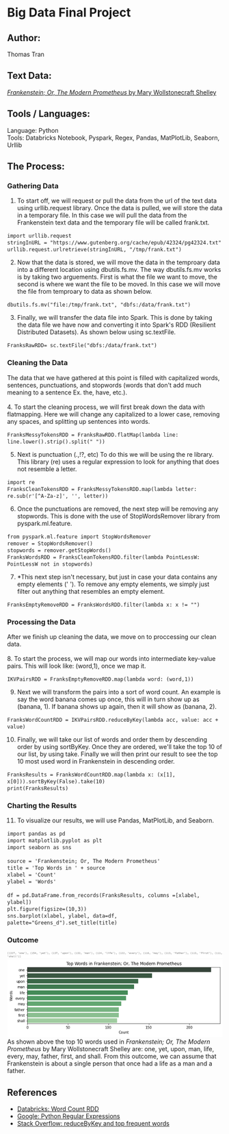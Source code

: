# Big Data Final Project

## Author:
Thomas Tran

## Text Data:
[*Frankenstein; Or, The Modern Prometheus* by Mary Wollstonecraft Shelley](https://www.gutenberg.org/cache/epub/42324/pg42324.txt)

## Tools / Languages:
Language: Python </br>
Tools: Databricks Notebook, Pyspark, Regex, Pandas, MatPlotLib, Seaborn, Urllib

## The Process:

### Gathering Data
1. To start off, we will request or pull the data from the url of the text data using urllib.request library. Once the data is pulled, we will store the data in a temporary file. In this case we will pull the data from the Frankenstein text data and the temporary file will be called frank.txt.
```
import urllib.request
stringInURL = "https://www.gutenberg.org/cache/epub/42324/pg42324.txt"
urllib.request.urlretrieve(stringInURL, "/tmp/frank.txt")
```
2. Now that the data is stored, we will move the data in the temproary data into a different location using dbutils.fs.mv. The way dbutils.fs.mv works is by taking two arguements. First is what the file we want to move, the second is where we want the file to be moved. In this case we will move the file from temproary to data as shown below.
```
dbutils.fs.mv("file:/tmp/frank.txt", "dbfs:/data/frank.txt")
```
3. Finally, we will transfer the data file into Spark. This is done by taking the data file we have now and converting it into Spark's RDD (Resilient Distributed Datasets). As shown below using sc.textFile.
```
FranksRawRDD= sc.textFile("dbfs:/data/frank.txt")
```

### Cleaning the Data
The data that we have gathered at this point is filled with capitalized words, sentences, punctuations, and stopwords (words that don't add much meaning to a sentence Ex. the, have, etc.). </br>
</br>
4. To start the cleaning process, we will first break down the data with flatmapping. Here we will change any capitalized to a lower case, removing any spaces, and splitting up sentences into words.
```
FranksMessyTokensRDD = FranksRawRDD.flatMap(lambda line: line.lower().strip().split(" "))
```
5. Next is punctuation (.,!?, etc) To do this we will be using the re library. This library (re) uses a regular expression to look for anything that does not resemble a letter.
```
import re
FranksCleanTokensRDD = FranksMessyTokensRDD.map(lambda letter: re.sub(r'[^A-Za-z]', '', letter))
```
6. Once the punctuations are removed, the next step will be removing any stopwords. This is done with the use of StopWordsRemover library from pyspark.ml.feature. 
```
from pyspark.ml.feature import StopWordsRemover
remover = StopWordsRemover()
stopwords = remover.getStopWords()
FranksWordsRDD = FranksCleanTokensRDD.filter(lambda PointLessW: PointLessW not in stopwords)
```
7. *This next step isn't necessary, but just in case your data contains any empty elements (' '). To remove any empty elements, we simply just filter out anything that resembles an empty element.
```
FranksEmptyRemoveRDD = FranksWordsRDD.filter(lambda x: x != "")
```

### Processing the Data
After we finish up cleaning the data, we move on to proccessing our clean data. </br>
</br>
8. To start the process, we will map our words into intermediate key-value pairs. This will look like: (word,1), once we map it.
```
IKVPairsRDD = FranksEmptyRemoveRDD.map(lambda word: (word,1))
```
9. Next we will transform the pairs into a sort of word count. An example is say the word banana comes up once, this will in turn show up as (banana, 1). If banana shows up again, then it will show as (banana, 2).
```
FranksWordCountRDD = IKVPairsRDD.reduceByKey(lambda acc, value: acc + value)
```
10. Finally, we will take our list of words and order them by descending order by using sortByKey. Once they are ordered, we'll take the top 10 of our list, by using take. Finally we will then print our result to see the top 10 most used word in Frankenstein in descending order.
```
FranksResults = FranksWordCountRDD.map(lambda x: (x[1], x[0])).sortByKey(False).take(10)
print(FranksResults)
```

### Charting the Results
11. To visualize our results, we will use Pandas, MatPlotLib, and Seaborn.
```
import pandas as pd
import matplotlib.pyplot as plt
import seaborn as sns

source = 'Frankenstein; Or, The Modern Prometheus'
title = 'Top Words in ' + source
xlabel = 'Count'
ylabel = 'Words'

df = pd.DataFrame.from_records(FranksResults, columns =[xlabel, ylabel]) 
plt.figure(figsize=(10,3))
sns.barplot(xlabel, ylabel, data=df, palette="Greens_d").set_title(title)
```

### Outcome
![](images/top10.PNG)
![](images/barplot.png)</br>
As shown above the top 10 words used in *Frankenstein; Or, The Modern Prometheus* by Mary Wollstonecraft Shelley are: one, yet, upon, man, life, every, may, father, first, and shall.
From this outcome, we can assume that Frankenstein is about a single person that once had a life as a man and a father. 

## References
* [Databricks: Word Count RDD](https://databricks-prod-cloudfront.cloud.databricks.com/public/4027ec902e239c93eaaa8714f173bcfc/4574377819293972/2246755934805346/3186223000943570/latest.html)
* [Google: Python Regular Expressions](https://developers.google.com/edu/python/regular-expressions)
* [Stack Overflow: reduceByKey and top frequent words](https://stackoverflow.com/questions/59240504/spark-python-reducebykey-then-find-top-10-most-frequent-words-and-frequencies)
